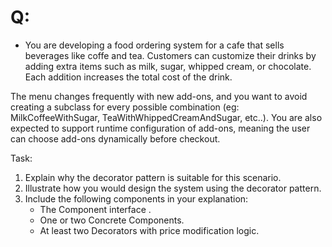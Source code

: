 # Q:
 - You are developing a food ordering system for a cafe that sells beverages like coffe and tea. Customers can customize their drinks by adding extra items such as milk, sugar, whipped cream, or chocolate. Each addition increases the total cost of the drink.

The menu changes frequently with new add-ons, and you want to avoid creating a subclass for every possible combination (eg: MilkCoffeeWithSugar, TeaWithWhippedCreamAndSugar, etc..). You are also expected to support runtime configuration of add-ons, meaning the user can choose add-ons dynamically before checkout.

Task:
 1. Explain why the decorator pattern is suitable for this scenario.
 2. Illustrate how you would design the system using the decorator pattern.
 3. Include the following components in your explanation:
    - The Component interface .
    - One or two Concrete Components.
    - At least two Decorators with price modification logic.